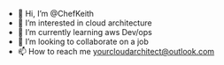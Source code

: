 - 👋 Hi, I’m @ChefKeith
- 👀 I’m interested in cloud architecture
- 🌱 I’m currently learning aws Dev/ops
- 💞️ I’m looking to collaborate on a job
- 📫 How to reach me yourcloudarchitect@outlook.com

<!---
ChefKeith/ChefKeith is a ✨ special ✨ repository because its `README.md` (this file) appears on your GitHub profile.
You can click the Preview link to take a look at your changes.
--->
